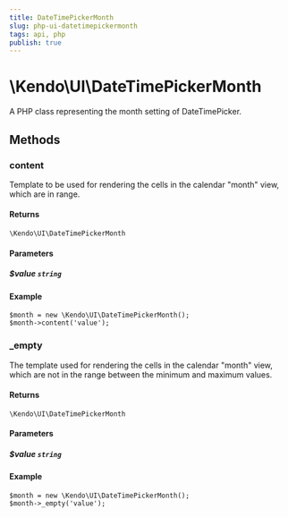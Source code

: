 ```yaml
---
title: DateTimePickerMonth
slug: php-ui-datetimepickermonth
tags: api, php
publish: true
---
```


# \Kendo\UI\DateTimePickerMonth

A PHP class representing the month setting of DateTimePicker.


## Methods

### content
Template to be used for rendering the cells in the calendar "month" view, which are in range.

#### Returns
`\Kendo\UI\DateTimePickerMonth`

#### Parameters

##### $value `string`



#### Example 
    $month = new \Kendo\UI\DateTimePickerMonth();
    $month->content('value');

### _empty
The template used for rendering the cells in the calendar "month" view, which are not in the range between
the minimum and maximum values.

#### Returns
`\Kendo\UI\DateTimePickerMonth`

#### Parameters

##### $value `string`



#### Example 
    $month = new \Kendo\UI\DateTimePickerMonth();
    $month->_empty('value');

